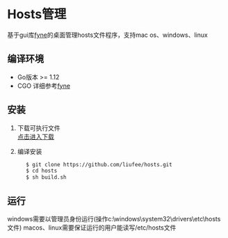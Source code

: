 Hosts管理
===============================

基于gui库[fyne](https://github.com/fyne-io/fyne)的桌面管理hosts文件程序，支持mac os、windows、linux


编译环境
-------
 * Go版本 >= 1.12
 * CGO
详细参考[fyne](https://github.com/fyne-io/fyne)


安装
-------
 1. 下载可执行文件  
   [点击进入下载](https://github.com/liufee/hosts/releases) 
   
   
 2. 编译安装
  ```bash 
        $ git clone https://github.com/liufee/hosts.git
        $ cd hosts
        $ sh build.sh
  ```
    

运行
-------
windows需要以管理员身份运行(操作c:\windows\system32\drivers\etc\hosts文件)
macos、linux需要保证运行的用户能读写/etc/hosts文件

